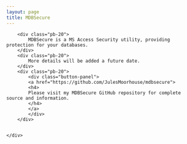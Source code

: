 ```yaml
---
layout: page
title: MDBSecure
---
```


<div class="row">
	<div class="col-xs-12">

		<div class="pb-20">
			MDBSecure is a MS Access Security utility, providing protection for your databases.
		</div>
		<div class="pb-20">
			More details will be added a future date.
		</div>
		<div class="pb-20">
			<div class="button-panel">
			<a href="https://github.com/JulesMoorhouse/mdbsecure">
			<h4>
			Please visit my MDBSecure GitHub repository for complete source and information.
			</h4>
			</a>
			</div>
		</div>
		

	</div>


</div>
